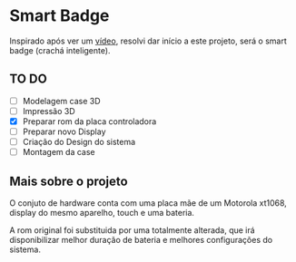 # Smart Badge

Inspirado após ver um [vídeo](https://www.linkedin.com/feed/update/urn:li:activity:7008065518179893250/), 
resolvi dar início a este projeto, será o smart badge (crachá inteligente).


## TO DO

- [ ] Modelagem case 3D
- [ ] Impressão 3D
- [x] Preparar rom da placa controladora
- [ ] Preparar novo Display
- [ ] Criação do Design do sistema
- [ ] Montagem da case

## Mais sobre o projeto

O conjuto de hardware conta com uma placa mãe de um Motorola xt1068, display do mesmo aparelho,
touch e uma bateria.

A rom original foi substituida por uma totalmente alterada, que irá disponibilizar melhor duração de 
bateria e melhores configurações do sistema.
